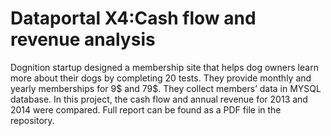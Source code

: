 # Dataportal X4:Cash flow and revenue analysis
Dognition startup designed a membership site that helps dog owners learn more about their dogs by completing 20 tests. They provide monthly and yearly memberships for 9$ and 79$. They collect members’ data in MYSQL database. In this project, the cash flow and annual revenue for 2013 and 2014 were compared. Full report can be found as a PDF file in the repository.

